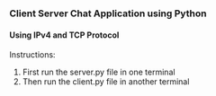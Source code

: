 ### Client Server Chat Application using Python
#### Using IPv4 and TCP Protocol

Instructions:
1. First run the server.py file in one terminal
2. Then run the client.py file in another terminal
